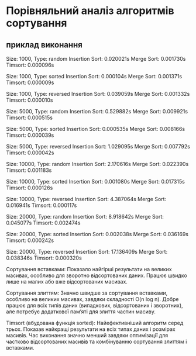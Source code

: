 # Порівняльний аналіз алгоритмів сортування

## приклад виконання

Size: 1000, Type: random
Insertion Sort: 0.020021s
Merge Sort: 0.001730s
Timsort: 0.000096s

Size: 1000, Type: sorted
Insertion Sort: 0.000104s
Merge Sort: 0.001371s
Timsort: 0.000009s

Size: 1000, Type: reversed
Insertion Sort: 0.039059s
Merge Sort: 0.001332s
Timsort: 0.000010s

Size: 5000, Type: random
Insertion Sort: 0.529882s
Merge Sort: 0.009921s
Timsort: 0.000515s

Size: 5000, Type: sorted
Insertion Sort: 0.000535s
Merge Sort: 0.008166s
Timsort: 0.000039s

Size: 5000, Type: reversed
Insertion Sort: 1.029095s
Merge Sort: 0.007792s
Timsort: 0.000042s

Size: 10000, Type: random
Insertion Sort: 2.170616s
Merge Sort: 0.022390s
Timsort: 0.001183s

Size: 10000, Type: sorted
Insertion Sort: 0.001080s
Merge Sort: 0.017315s
Timsort: 0.000126s

Size: 10000, Type: reversed
Insertion Sort: 4.387064s
Merge Sort: 0.016941s
Timsort: 0.000117s

Size: 20000, Type: random
Insertion Sort: 8.918642s
Merge Sort: 0.045077s
Timsort: 0.002474s

Size: 20000, Type: sorted
Insertion Sort: 0.002038s
Merge Sort: 0.036169s
Timsort: 0.000242s

Size: 20000, Type: reversed
Insertion Sort: 17.136409s
Merge Sort: 0.038346s
Timsort: 0.000320s

Сортування вставками:
Показало найгірші результати на великих масивах, особливо для зворотно відсортованих даних.
Працює швидко лише на малих або вже відсортованих масивах.

Сортування злиттям:
Значно швидше за сортування вставками, особливо на великих масивах, завдяки складності O(n log n).
Добре працює для всіх типів даних (випадкових, відсортованих і зворотних), але потребує додаткової пам’яті для злиття частин масиву.

Timsort (вбудована функція sorted):
Найефективніший алгоритм серед трьох.
Показав найкращі результати на всіх типах даних і розмірах масивів.
Час виконання значно менший завдяки оптимізації для частково відсортованих масивів та комбінуванню сортування злиттям і вставками.